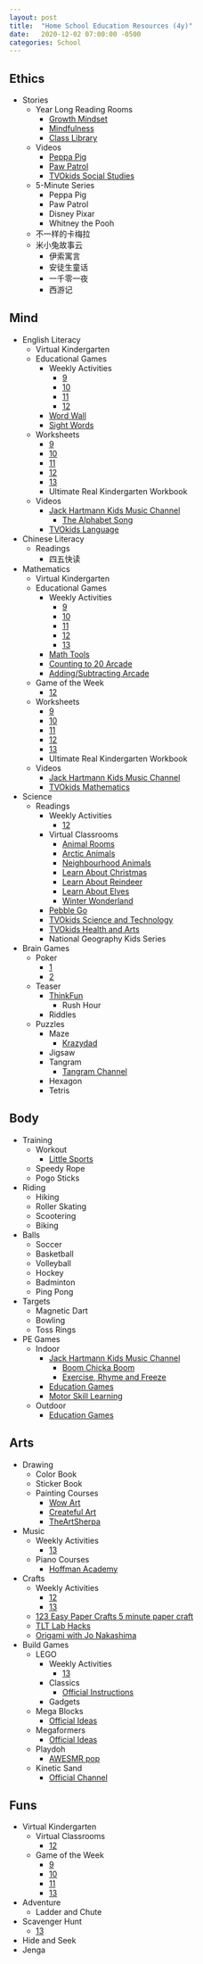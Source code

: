 ```yaml
---
layout: post
title:  "Home School Education Resources (4y)"
date:   2020-12-02 07:00:00 -0500
categories: School
---
```


## Ethics <span style="color: blue"><i class="fab fa-readme"></i></span>

* Stories
  * Year Long Reading Rooms <i class="far fa-thumbs-up"></i>  
    * [Growth Mindset](https://hcdsb.elearningontario.ca/d2l/le/lessons/17568618/lessons/139955112)
    * [Mindfulness](https://hcdsb.elearningontario.ca/d2l/le/lessons/17568618/lessons/139955140)
    * [Class Library](https://hcdsb.elearningontario.ca/d2l/le/lessons/17568618/lessons/140353385)
  * Videos <i class="far fa-thumbs-up"></i> 
    * [Peppa Pig](https://www.youtube.com/channel/UCAOtE1V7Ots4DjM8JLlrYgg)
    * [Paw Patrol](https://www.youtube.com/channel/UCvh1WRSaV66pRnkHMf0by_g)
    * [TVOkids Social Studies](https://www.youtube.com/channel/UCuSxahYIqIXM5M7lQtjwBuA)
  * 5-Minute Series
    * Peppa Pig <i class="far fa-thumbs-up"></i>
    * Paw Patrol <i class="far fa-thumbs-up"></i>
    * Disney Pixar
    * Whitney the Pooh
  * 不一样的卡梅拉 <i class="far fa-thumbs-up"></i>
  * 米小兔故事云
    * 伊索寓言
    * 安徒生童话
    * 一千零一夜
    * 西游记 <i class="far fa-thumbs-up"></i>

## Mind

* English Literacy <span style="color: blue"><i class="fas fa-graduation-cap"></i></span>
  * Virtual Kindergarten <i class="far fa-thumbs-up"></i>
  * Educational Games <i class="far fa-thumbs-up"></i>
    * Weekly Activities
      * [9](https://hcdsb.elearningontario.ca/d2l/le/lessons/17568618/lessons/140156657)
      * [10](https://hcdsb.elearningontario.ca/d2l/le/lessons/17568618/lessons/141642281)
      * [11](https://hcdsb.elearningontario.ca/d2l/le/lessons/17568618/lessons/142233150)
      * [12](https://hcdsb.elearningontario.ca/d2l/le/lessons/17568618/lessons/142662162)
    * [Word Wall](https://hcdsb.elearningontario.ca/d2l/le/lessons/17568618/lessons/140147980)
    * [Sight Words](https://hcdsb.elearningontario.ca/d2l/le/lessons/17568618/lessons/141013772)
  * Worksheets
    * [9](https://hcdsb.elearningontario.ca/d2l/le/lessons/17568618/lessons/140413885)
    * [10](https://hcdsb.elearningontario.ca/d2l/le/lessons/17568618/lessons/141638910)
    * [11](https://hcdsb.elearningontario.ca/d2l/le/lessons/17568618/lessons/142238480)
    * [12](https://hcdsb.elearningontario.ca/d2l/le/lessons/17568618/lessons/142638535)
    * [13](https://hcdsb.elearningontario.ca/d2l/le/lessons/17568618/lessons/143063226)
    * Ultimate Real Kindergarten Workbook
  * Videos
    * [Jack Hartmann Kids Music Channel](https://www.youtube.com/channel/UCVcQH8A634mauPrGbWs7QlQ)
      * [The Alphabet Song](https://www.youtube.com/watch?v=lhX064AiyGg)
    * [TVOkids Language](https://www.youtube.com/channel/UCdZLh7XMeNmm7B1unPIv49A)
* Chinese Literacy <span style="color: blue"><i class="fas fa-graduation-cap"></i></span>
  * Readings
    * 四五快读 <i class="far fa-thumbs-up"></i> 
* Mathematics <span style="color: blue"><i class="fas fa-graduation-cap"></i></span>
  * Virtual Kindergarten <i class="far fa-thumbs-up"></i>
  * Educational Games <i class="far fa-thumbs-up"></i>
    * Weekly Activities
      * [9](https://hcdsb.elearningontario.ca/d2l/le/lessons/17568618/lessons/140156657)
      * [10](https://hcdsb.elearningontario.ca/d2l/le/lessons/17568618/lessons/141642281)
      * [11](https://hcdsb.elearningontario.ca/d2l/le/lessons/17568618/lessons/142233150)
      * [12](https://hcdsb.elearningontario.ca/d2l/le/lessons/17568618/lessons/142662162)
      * [13](https://hcdsb.elearningontario.ca/d2l/le/lessons/17568618/lessons/143063495)
    * [Math Tools](https://hcdsb.elearningontario.ca/d2l/le/lessons/17568618/lessons/140166695)
    * [Counting to 20 Arcade](https://hcdsb.elearningontario.ca/d2l/le/lessons/17568618/lessons/139957163)
    * [Adding/Subtracting Arcade](https://hcdsb.elearningontario.ca/d2l/le/lessons/17568618/lessons/139957739)
  * Game of the Week
    * [12](https://hcdsb.elearningontario.ca/d2l/le/lessons/17568618/lessons/142649614)
  * Worksheets
    * [9](https://hcdsb.elearningontario.ca/d2l/le/lessons/17568618/lessons/140413885)
    * [10](https://hcdsb.elearningontario.ca/d2l/le/lessons/17568618/lessons/141638910)
    * [11](https://hcdsb.elearningontario.ca/d2l/le/lessons/17568618/lessons/142238480)
    * [12](https://hcdsb.elearningontario.ca/d2l/le/lessons/17568618/lessons/142638535)
    * [13](https://hcdsb.elearningontario.ca/d2l/le/lessons/17568618/lessons/143063226)
    * Ultimate Real Kindergarten Workbook
  * Videos
    * [Jack Hartmann Kids Music Channel](https://www.youtube.com/channel/UCVcQH8A634mauPrGbWs7QlQ)
    * [TVOkids Mathematics](https://www.youtube.com/channel/UCxNAcNMKHCXHY9dwVOElKpQ)
* Science <span style="color: blue"><i class="fas fa-graduation-cap"></i></span>
  * Readings
    * Weekly Activities
      * [12](https://hcdsb.elearningontario.ca/d2l/le/lessons/17568618/lessons/142238480)
    * Virtual Classrooms <i class="far fa-thumbs-up"></i>
      * [Animal Rooms](https://hcdsb.elearningontario.ca/d2l/le/lessons/17568618/folders/140193403)
      * [Arctic Animals](https://hcdsb.elearningontario.ca/d2l/le/lessons/17568618/folders/141626269)
      * [Neighbourhood Animals](https://hcdsb.elearningontario.ca/d2l/le/lessons/17568618/folders/142232617)
      * [Learn About Christmas](https://hcdsb.elearningontario.ca/d2l/le/lessons/17568618/folders/143093038)
      * [Learn About Reindeer](https://hcdsb.elearningontario.ca/d2l/le/lessons/17568618/folders/143093089)
      * [Learn About Elves](https://hcdsb.elearningontario.ca/d2l/le/lessons/17568618/folders/143093195)
      * [Winter Wonderland](https://hcdsb.elearningontario.ca/d2l/le/lessons/17568618/folders/143096219)
    * [Pebble Go](https://site.pebblego.com/modules)
    * [TVOkids Science and Technology](https://www.youtube.com/channel/UCBCuoKUX7SIEIBK6YhUbyiA)
    * [TVOkids Health and Arts](https://www.youtube.com/channel/UCHcFJHZWvX6XtSc9TvVu0mA)
    * National Geography Kids Series <i class="far fa-thumbs-up"></i>
* Brain Games <span style="color: blue"><i class="fas fa-gamepad"></i></span> <i class="far fa-thumbs-up"></i>
  * Poker
    * [1](https://www.todaysparent.com/family/activities/10-kid-friendly-card-games/#gallery/kid-friendly-card-games/slide-10)
    * [2](https://www.newarkschools.us/Downloads/Math%20Games%20with%20a%20Deck%20of%20Cards.pdf)
  * Teaser
    * [ThinkFun](https://www.thinkfun.com/)
      * Rush Hour
    * Riddles
  * Puzzles
    * Maze
      * [Krazydad](https://krazydad.com/)
    * Jigsaw
    * Tangram
      * [Tangram Channel](https://www.tangram-channel.com/tangram-puzzles/)
    * Hexagon
    * Tetris

## Body <span style="color: blue"><i class="fas fa-running"></i></span>

* Training
  * Workout <i class="far fa-thumbs-up"></i>
    * [Little Sports](https://www.youtube.com/channel/UCTIwFB4ciFi5ZCIu-VlwaOg)
  * Speedy Rope
  * Pogo Sticks <i class="far fa-thumbs-up"></i>
* Riding
  * Hiking <i class="far fa-thumbs-up"></i>
  * Roller Skating <i class="far fa-thumbs-up"></i>
  * Scootering <i class="far fa-thumbs-up"></i>
  * Biking <i class="far fa-thumbs-up"></i>
* Balls
  * Soccer <i class="far fa-thumbs-up"></i>
  * Basketball <i class="far fa-thumbs-up"></i>
  * Volleyball <i class="far fa-thumbs-up"></i>
  * Hockey <i class="far fa-thumbs-up"></i>
  * Badminton
  * Ping Pong
* Targets
  * Magnetic Dart
  * Bowling
  * Toss Rings
* PE Games
  * Indoor
    * [Jack Hartmann Kids Music Channel](https://www.youtube.com/channel/UCVcQH8A634mauPrGbWs7QlQ)
      * [Boom Chicka Boom](https://www.youtube.com/watch?v=9nKq4jm4LD8)
      * [Exercise, Rhyme and Freeze](https://www.youtube.com/watch?v=cSPmGPIyykU)
    * [Education Games](https://www.youtube.com/channel/UCUI_IoE6IHH6uacv7qPdsIQ/playlists)
    * [Motor Skill Learning](https://www.youtube.com/channel/UCjrURON47WJ55_DiQhfg-Tw)
  * Outdoor
    * [Education Games](https://www.youtube.com/channel/UCUI_IoE6IHH6uacv7qPdsIQ/playlists)

## Arts

* Drawing <span style="color: blue"><i class="fas fa-hand-sparkles"></i></span>
  * Color Book
  * Sticker Book <i class="far fa-thumbs-up"></i>
  * Painting Courses
    * [Wow Art](https://www.youtube.com/channel/UCdZutxI1UnH9N3Fh_TeQ4Kw/videosf)
    * [Createful Art](https://www.youtube.com/c/Createfulart/featured)
    * [TheArtSherpa](https://www.youtube.com/c/TheArtSherpa/featured)
* Music <span style="color: blue"><i class="fas fa-hand-sparkles"></i></span>
  * Weekly Activities
    * [13](https://hcdsb.elearningontario.ca/d2l/le/lessons/17568618/lessons/143063495)
  * Piano Courses <i class="far fa-thumbs-up"></i>
    * [Hoffman Academy](https://www.youtube.com/channel/UCiKUKTMbojTIPGWPR_eec9w)
* Crafts <span style="color: blue"><i class="fas fa-hand-sparkles"></i></span> <i class="far fa-thumbs-up"></i>
  * Weekly Activities
    * [12](https://hcdsb.elearningontario.ca/d2l/le/lessons/17568618/lessons/142662162)
    * [13](https://hcdsb.elearningontario.ca/d2l/le/lessons/17568618/lessons/143063495)
  * [123 Easy Paper Crafts 5 minute paper craft](https://www.youtube.com/channel/UCXUH2dmTnXMSxmJfp4-LT8A) <i class="far fa-thumbs-up"></i>
  * [TLT Lab Hacks](https://www.youtube.com/channel/UCF-_3d9a5UDtaMdvpljiw4w) <i class="far fa-thumbs-up"></i>
  * [Origami with Jo Nakashima](https://www.youtube.com/channel/UC3ICcukYYeSn26KlCRnhOhA) <i class="far fa-thumbs-up"></i>
* Build Games <span style="color: blue"><i class="fas fa-gamepad"></i></span>
  * LEGO
    * Weekly Activities
      * [13](https://hcdsb.elearningontario.ca/d2l/le/lessons/17568618/lessons/143063495)
    * Classics <i class="far fa-thumbs-up"></i>
      * [Official Instructions]((https://play.google.com/store/apps/details?id=com.lego.legobuildinginstructions&hl=en_CA&gl=US))
    * Gadgets <i class="far fa-thumbs-up"></i>
  * Mega Blocks <i class="far fa-thumbs-up"></i>
    * [Official Ideas](https://www.megabloks.com/en-us/build)
  * Megaformers <i class="far fa-thumbs-up"></i>
    * [Official Ideas](https://www.magformers.com/ideabooklets)
  * Playdoh <i class="far fa-thumbs-up"></i>
    * [AWESMR pop](https://www.youtube.com/channel/UClkUrNgGC4BD6pWURJbM9MQ)
  * Kinetic Sand <i class="far fa-thumbs-up"></i>
    * [Official Channel](https://www.youtube.com/channel/UCCQUyqRJYaiCNba7SJzDGdw)

## Funs <span style="color: blue"><i class="fas fa-gamepad"></i></span>

* Virtual Kindergarten
  * Virtual Classrooms
    * [12](https://hcdsb.elearningontario.ca/d2l/le/lessons/17568618/folders/142661259)
  * Game of the Week
    * [9](https://hcdsb.elearningontario.ca/d2l/le/lessons/17568618/lessons/140081975)
    * [10](https://hcdsb.elearningontario.ca/d2l/le/lessons/17568618/lessons/141612688)
    * [11](https://hcdsb.elearningontario.ca/d2l/le/lessons/17568618/lessons/142215650)
    * [13](https://hcdsb.elearningontario.ca/d2l/le/lessons/17568618/lessons/143087406)
* Adventure
  * Ladder and Chute
* Scavenger Hunt <i class="far fa-thumbs-up"></i>
  * [13](https://hcdsb.elearningontario.ca/d2l/le/lessons/17568618/lessons/143063495)
* Hide and Seek <i class="far fa-thumbs-up"></i>
* Jenga
